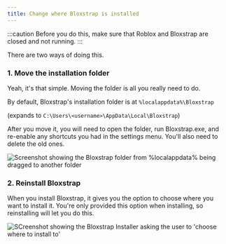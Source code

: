 ```yaml
---
title: Change where Bloxstrap is installed
---
```


:::caution
Before you do this, make sure that Roblox and Bloxstrap are closed and not running.
:::

There are two ways of doing this.

### 1. Move the installation folder

Yeah, it's that simple. Moving the folder is all you really need to do.

By default, Bloxstrap's installation folder is at `%localappdata%\Bloxstrap` 

(expands to `C:\Users\<username>\AppData\Local\Bloxstrap`)

After you move it, you will need to open the folder, run Bloxstrap.exe, and re-enable any shortcuts you had in the settings menu. You'll also need to delete the old ones.

![Screenshot showing the Bloxstrap folder from %localappdata% being dragged to another folder](@assets-wiki/change-install-move.webp)

### 2. Reinstall Bloxstrap

When you install Bloxstrap, it gives you the option to choose where you want to install it. You're only provided this option when installing, so reinstalling will let you do this.

![SCreenshot showing the Bloxstrap Installer asking the user to 'choose where to install to'](@assets-wiki/change-install-reinstall.webp)
